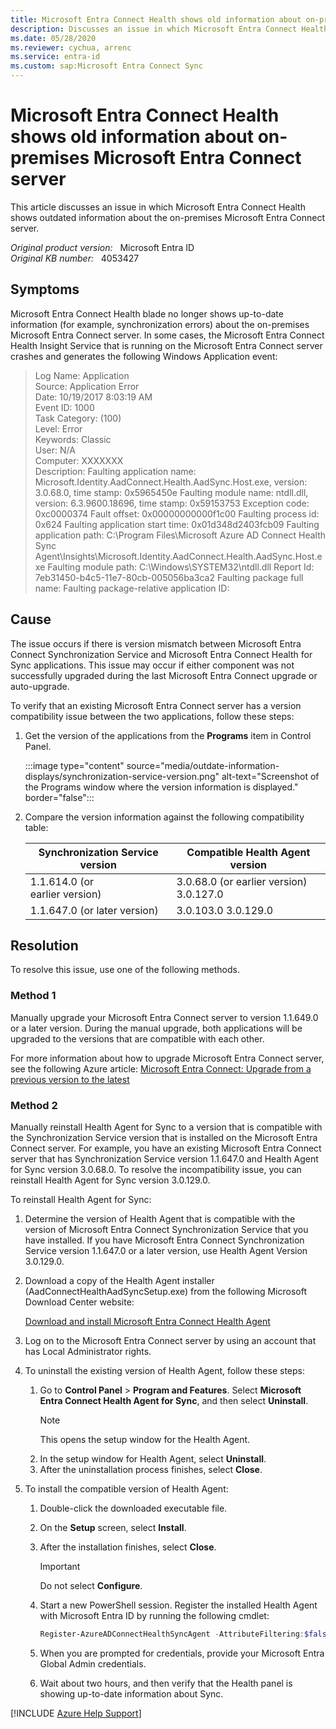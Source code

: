 ```yaml
---
title: Microsoft Entra Connect Health shows old information about on-premises server
description: Discusses an issue in which Microsoft Entra Connect Health shows outdated information about the on-premises Microsoft Entra Connect server. Provides a resolution.
ms.date: 05/28/2020
ms.reviewer: cychua, arrenc
ms.service: entra-id
ms.custom: sap:Microsoft Entra Connect Sync
---
```

# Microsoft Entra Connect Health shows old information about on-premises Microsoft Entra Connect server

This article discusses an issue in which Microsoft Entra Connect Health shows outdated information about the on-premises Microsoft Entra Connect server.

_Original product version:_ &nbsp; Microsoft Entra ID  
_Original KB number:_ &nbsp; 4053427

## Symptoms

Microsoft Entra Connect Health blade no longer shows up-to-date information (for example, synchronization errors) about the on-premises Microsoft Entra Connect server. In some cases, the Microsoft Entra Connect Health Insight Service that is running on the Microsoft Entra Connect server crashes and generates the following Windows Application event:

> Log Name: Application  
Source: Application Error  
Date: 10/19/2017 8:03:19 AM  
Event ID: 1000  
Task Category: (100)  
Level: Error  
Keywords: Classic  
User: N/A  
Computer: XXXXXXX  
Description: Faulting application name: Microsoft.Identity.AadConnect.Health.AadSync.Host.exe, version: 3.0.68.0, time stamp: 0x5965450e Faulting module name: ntdll.dll, version: 6.3.9600.18696, time stamp: 0x59153753 Exception code: 0xc0000374 Fault offset: 0x00000000000f1c00 Faulting process id: 0x624 Faulting application start time: 0x01d348d2403fcb09 Faulting application path: C:\Program Files\Microsoft Azure AD Connect Health Sync Agent\Insights\Microsoft.Identity.AadConnect.Health.AadSync.Host.exe Faulting module path: C:\Windows\SYSTEM32\ntdll.dll Report Id: 7eb31450-b4c5-11e7-80cb-005056ba3ca2 Faulting package full name: Faulting package-relative application ID:

## Cause

The issue occurs if there is version mismatch between Microsoft Entra Connect Synchronization Service and Microsoft Entra Connect Health for Sync applications. This issue may occur if either component was not successfully upgraded during the last Microsoft Entra Connect upgrade or auto-upgrade.

To verify that an existing Microsoft Entra Connect server has a version compatibility issue between the two applications, follow these steps:

1. Get the version of the applications from the **Programs** item in Control Panel.

    :::image type="content" source="media/outdate-information-displays/synchronization-service-version.png" alt-text="Screenshot of the Programs window where the version information is displayed." border="false":::

2. Compare the version information against the following compatibility table:

    |Synchronization Service version|Compatible Health Agent version|
    |---|---|
    | 1.1.614.0 (or earlier version)| 3.0.68.0 (or earlier version) 3.0.127.0 |
    | 1.1.647.0 (or later version)| 3.0.103.0 3.0.129.0 |

## Resolution

To resolve this issue, use one of the following methods.

### Method 1

Manually upgrade your Microsoft Entra Connect server to version 1.1.649.0 or a later version. During the manual upgrade, both applications will be upgraded to the versions that are compatible with each other.

For more information about how to upgrade Microsoft Entra Connect server, see the following Azure article: [Microsoft Entra Connect: Upgrade from a previous version to the latest](/azure/active-directory/connect/active-directory-aadconnect-upgrade-previous-version)

### Method 2

Manually reinstall Health Agent for Sync to a version that is compatible with the Synchronization Service version that is installed on the Microsoft Entra Connect server. For example, you have an existing Microsoft Entra Connect server that has Synchronization Service version 1.1.647.0 and Health Agent for Sync version 3.0.68.0. To resolve the incompatibility issue, you can reinstall Health Agent for Sync version 3.0.129.0.

To reinstall Health Agent for Sync:

1. Determine the version of Health Agent that is compatible with the version of Microsoft Entra Connect Synchronization Service that you have installed. If you have Microsoft Entra Connect Synchronization Service version 1.1.647.0 or a later version, use Health Agent Version 3.0.129.0.

2. Download a copy of the Health Agent installer (AadConnectHealthAadSyncSetup.exe) from the following Microsoft Download Center website:

    [Download and install Microsoft Entra Connect Health Agent](/azure/active-directory/hybrid/how-to-connect-install-roadmap#download-and-install-azure-ad-connect-health-agent)

3. Log on to the Microsoft Entra Connect server by using an account that has Local Administrator rights.
4. To uninstall the existing version of Health Agent, follow these steps:

    1. Go to **Control Panel** > **Program and Features**. Select **Microsoft Entra Connect Health Agent for Sync**, and then select **Uninstall**.
        > [!NOTE]
        > This opens the setup window for the Health Agent.
    2. In the setup window for Health Agent, select **Uninstall**.
    3. After the uninstallation process finishes, select **Close**.

5. To install the compatible version of Health Agent:

   1. Double-click the downloaded executable file.
   2. On the **Setup** screen, select **Install**.
   3. After the installation finishes, select **Close**.
        > [!IMPORTANT]
        > Do not select **Configure**.
   4. Start a new PowerShell session. Register the installed Health Agent with Microsoft Entra ID by running the following cmdlet:

        ```powershell
        Register-AzureADConnectHealthSyncAgent -AttributeFiltering:$false -StagingMode:$false
        ```

   5. When you are prompted for credentials, provide your Microsoft Entra Global Admin credentials.
   6. Wait about two hours, and then verify that the Health panel is showing up-to-date information about Sync.

[!INCLUDE [Azure Help Support](../../../includes/azure-help-support.md)]

